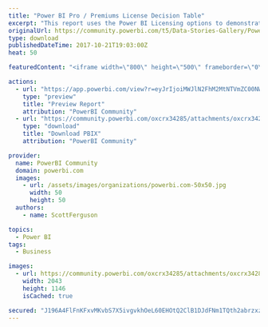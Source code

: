 ```yaml
---
title: "Power BI Pro / Premiums License Decision Table"
excerpt: "This report uses the Power BI Licensing options to demonstrate how user entries can be applied to calculate different scenarios. I did not have the"
originalUrl: https://community.powerbi.com/t5/Data-Stories-Gallery/Power-BI-Pro-Premiums-License-Decision-Table/m-p/286102
type: download
publishedDateTime: 2017-10-21T19:03:00Z
heat: 50

featuredContent: "<iframe width=\"800\" height=\"500\" frameborder=\"0\" src=\"https://app.powerbi.com/view?r=eyJrIjoiMWJlN2FhM2MtNTVmZC00NWM0LTlmMTQtZGE3ZTgxMGZlYTQxIiwidCI6Ijg3MjY3MGViLTA2MDktNDBhYS04YTlkLTVhOThlNDUzZGQ4MSIsImMiOjR9\"></iframe>"

actions:
  - url: "https://app.powerbi.com/view?r=eyJrIjoiMWJlN2FhM2MtNTVmZC00NWM0LTlmMTQtZGE3ZTgxMGZlYTQxIiwidCI6Ijg3MjY3MGViLTA2MDktNDBhYS04YTlkLTVhOThlNDUzZGQ4MSIsImMiOjR9"
    type: "preview"
    title: "Preview Report"
    attribution: "PowerBI Community"
  - url: "https://community.powerbi.com/oxcrx34285/attachments/oxcrx34285/DataStoriesGallery/1206/3/Power%20BI%20Calculator.pbix"
    type: "download"
    title: "Download PBIX"
    attribution: "PowerBI Community"

provider:
  name: PowerBI Community
  domain: powerbi.com
  images:
    - url: /assets/images/organizations/powerbi.com-50x50.jpg
      width: 50
      height: 50
  authors:
    - name: ScottFerguson

topics:
  - Power BI
tags:
  - Business

images:
  - url: https://community.powerbi.com/oxcrx34285/attachments/oxcrx34285/DataStoriesGallery/1206/5/Power%20BI%20License.jpg
    width: 2043
    height: 1146
    isCached: true

secured: "J196A4FlFnKFxvMKvbS7X5ivgvkhOeL60EHOtQ2ClB1DJdFNm1TQth2abrzxzPohk4XXLGPGKobiJi0jG2zx+P0Wm30dlVH6QnRAg5XBUnCK433k/76VZRC6oke9qhqjuJFwalJie8zM3eTk9lb2VH0EJmkyq3a6hKFC1mETzOi2tSouQbaaH1s9AaysM9hX7Lo7JUcqjwEMztloneQQvNBHXtFcoYDpcNRnzYWXRx9wUMMQZTCuZ/+8F9uJeL7BWj+t3DtTIGDVnuPVL3YCrEMYoFcSNp70Mb5fl6EpnW1JFrbYGk1Ce76w6o/Q2pX/wZ6SLzygJ/XVQrZ4YAxFn/4QKE1i9x3pWqTBNsgcrnbSxTi724TAYttwNsF1TV4jpxi2iXoIVNul0XWmyltL1xSYUbFvxM15yVmlH5YYFe8=;qQZjb7w0NqsmmIqhetRU/w=="
---
```


